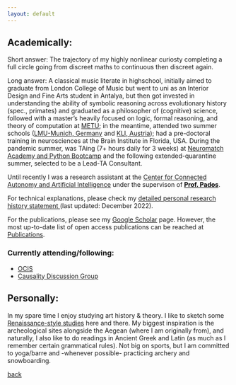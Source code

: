 ```yaml
---
layout: default
---
```



## Academically:

Short answer: The trajectory of my highly nonlinear curiosty completing a full circle going from discreet maths to continuous then discreet again.

Long answer: A classical music literate in highschool, initially aimed to graduate from London College of Music but went to uni as an Interior Design and Fine Arts student in Antalya, but then got invested in understanding the ability of symbolic reasoning across evolutionary history (spec., primates) and graduated as a philosopher of (cognitive) science, followed with a master’s heavily focused on logic, formal reasoning, and theory of computation at [METU](https://www.metu.edu.tr/); in the meantime, attended two summer schools ([LMU-Munich, Germany](https://www.mcmp.philosophie.uni-muenchen.de/about/index.html) and [KLI, Austria](https://www.kli.ac.at/)); had a pre-doctoral training in neurosciences at the Brain Institute in Florida, USA. During the pandemic summer, was TAing (7+ hours daily for 3 weeks) at [Neuromatch Academy and Python Bootcamp](https://github.com/NeuromatchAcademy) and the following extended-quarantine summer, selected to be a Lead-TA Consultant.

Until recently I was a research assistant at the [Center for Connected Autonomy and Artificial Intelligence](https://www.fau.edu/engineering/research/c2a2/) under the supervison of <a href="(https://faculty.eng.fau.edu/dimitrispados/)" style="color: black;">**Prof. Pados**</a>. 

<!-- After a long time in the U.S. (due to COVID and some related issues)-->

<!--at the Center for Complex Systems and Brain Sciences working on computational neuroscience (with a specialty on reinforcement learning and predictive coding)-->

<!-- <a href="(../index.md)" style="color: blue; text-decoration: underline;">CV (Fall 2022)</a> -->
For technical explanations, please check my <a href="https://drive.google.com/file/d/1c1ScXncgWqN9CaTl85eE1Q0OCmE-ei3N/view?usp=sharing"> detailed personal research history statement </a> (last updated: December 2022).

<!-- For my experience in teaching, please check <a href="https://drive.google.com/file/d/1TWVjqWuji_ccB_X_QEmNnSqd2KmlMv29/view?usp=sharing"> supporting statement (last updated: January 2023) </a> -->

For the publications, please see my <a href="https://scholar.google.com/citations?user=LGUid5IAAAAJ&hl=en"> Google Scholar</a> page. However, the most up-to-date list of open access publications can be reached at [Publications](./publications.html).


### Currently attending/following:
 - [OCIS](https://sites.google.com/view/ocis/)
 - [Causality Discussion Group](https://matej-zecevic.de/cdg/) 


## Personally:
In my spare time I enjoy studying art history & theory. I like to sketch some [Renaissance-style studies](https://www.metmuseum.org/toah/hd/drwg/hd_drwg.htm) here and there. My biggest inspiration is the archeological sites alongside the Aegean (where I am originally from), and naturally, I also like to do readings in Ancient Greek and Latin (as much as I remember certain grammatical rules). Not big on sports, but I am committed to yoga/barre and -whenever possible- practicing archery and snowboarding. 

<!-- Warning: If ever got missing, can be found in museums (fine arts, ancient Greek, or natural history) sitting on the floor and sketching some ideas. After many many years, in 2023, I started to paint again. I am sketching some basic figures from [Renaissance-style studies](https://www.metmuseum.org/toah/hd/drwg/hd_drwg.htm) to regain muscle memory and, soon, planning to do more of oil paintings.-->

[back](../index.md)
